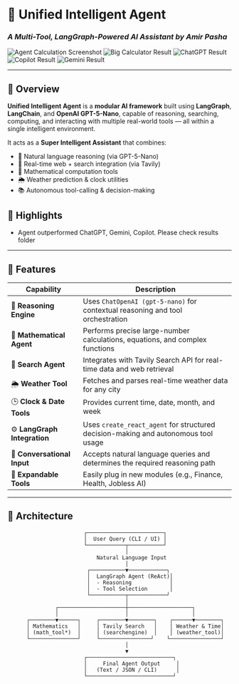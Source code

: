 # 🧠 Unified Intelligent Agent  
### _A Multi-Tool, LangGraph-Powered AI Assistant by Amir Pasha_

![Agent Calculation Screenshot](Agent_Calculation.png)
![Big Calculator Result](Big_Calculator.png)
![ChatGPT Result](Chatgpt_Calculation.png)
![Copilot Result](Copilot_Calculation.png)
![Gemini Result](Gemini_Calculation.png)

---

## 🚀 Overview

**Unified Intelligent Agent** is a **modular AI framework** built using **LangGraph**, **LangChain**, and **OpenAI GPT-5-Nano**, capable of reasoning, searching, computing, and interacting with multiple real-world tools — all within a single intelligent environment.  

It acts as a **Super Intelligent Assistant** that combines:
- 💬 Natural language reasoning (via GPT-5-Nano)
- 🔎 Real-time web + search integration (via Tavily)
- 🧮 Mathematical computation tools
- 🌦️ Weather prediction & clock utilities
- 📚 Autonomous tool-calling & decision-making

## 🧩 Highlights
 - Agent outperformed ChatGPT, Gemini, Copilot. Please check results folder
---

## 🧩 Features

| Capability | Description |
|-------------|--------------|
| 🧠 **Reasoning Engine** | Uses `ChatOpenAI (gpt-5-nano)` for contextual reasoning and tool orchestration |
| 🧮 **Mathematical Agent** | Performs precise large-number calculations, equations, and complex functions |
| 🔎 **Search Agent** | Integrates with Tavily Search API for real-time data and web retrieval |
| 🌦️ **Weather Tool** | Fetches and parses real-time weather data for any city |
| 🕒 **Clock & Date Tools** | Provides current time, date, month, and week |
| ⚙️ **LangGraph Integration** | Uses `create_react_agent` for structured decision-making and autonomous tool usage |
| 💬 **Conversational Input** | Accepts natural language queries and determines the required reasoning path |
| 🧾 **Expandable Tools** | Easily plug in new modules (e.g., Finance, Health, Jobless AI) |

---

## 🧱 Architecture

```text
                        ┌────────────────────────┐
                        │  User Query (CLI / UI) │
                        └────────────┬───────────┘
                                     │
                            Natural Language Input
                                     │
                         ┌───────────▼────────────┐
                         │  LangGraph Agent (ReAct)│
                         │  - Reasoning            │
                         │  - Tool Selection       │
                         └───────────┬────────────┘
                                     │
               ┌─────────────────────┼────────────────────┐
               │                     │                    │
      ┌────────▼──────┐     ┌────────▼────────┐    ┌──────▼────────┐
      │ Mathematics   │     │ Tavily Search   │    │ Weather & Time│
      │ (math_tool*)  │     │ (searchengine)  │    │ (weather_tool)│
      └───────────────┘     └────────────────┘    └────────────────┘
                                     │
                                     ▼
                        ┌───────────────────────────┐
                        │     Final Agent Output     │
                        │   (Text / JSON / CLI)      │
                        └───────────────────────────┘
